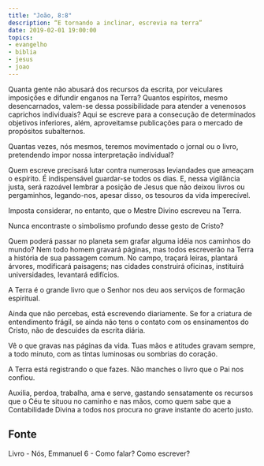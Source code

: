 ```yaml
---
title: "João, 8:8"
description: “E tornando a inclinar, escrevia na terra”
date: 2019-02-01 19:00:00
topics: 
- evangelho
- biblia
- jesus
- joao
---
```


Quanta gente não abusará dos recursos da escrita, por veiculares imposições e
difundir enganos na Terra? Quantos espíritos, mesmo desencarnados, valem-se
dessa possibilidade para atender a venenosos caprichos individuais? Aqui se
escreve para a consecução de determinados objetivos inferiores, além, aproveitamse publicações para o mercado de propósitos subalternos.

Quantas vezes, nós mesmos, teremos movimentado o jornal ou o livro,
pretendendo impor nossa interpretação individual?

Quem escreve precisará lutar contra numerosas leviandades que ameaçam o
espírito. É indispensável guardar-se todos os dias. E, nessa vigilância justa, será
razoável lembrar a posição de Jesus que não deixou livros ou pergaminhos,
legando-nos, apesar disso, os tesouros da vida imperecível.

Imposta considerar, no entanto, que o Mestre Divino escreveu na Terra.

Nunca encontraste o simbolismo profundo desse gesto de Cristo?

Quem poderá passar no planeta sem grafar alguma idéia nos caminhos do
mundo? Nem todo homem gravará páginas, mas todos escreverão na Terra a
história de sua passagem comum.
No campo, traçará leiras, plantará árvores, modificará paisagens; nas cidades
construirá oficinas, instituirá universidades, levantará edifícios.

A Terra é o grande livro que o Senhor nos deu aos serviços de formação
espiritual.

Ainda que não percebas, está escrevendo diariamente. Se for a criatura de
entendimento frágil, se ainda não tens o contato com os ensinamentos do Cristo,
não de descuides da escrita diária.

Vê o que gravas nas páginas da vida.
Tuas mãos e atitudes gravam sempre, a todo minuto, com as tintas luminosas ou
sombrias do coração.

A Terra está registrando o que fazes.
Não manches o livro que o Pai nos confiou.

Auxilia, perdoa, trabalha, ama e serve, gastando sensatamente os recursos que
o Céu te situou no caminho e nas mãos, como quem sabe que a Contabilidade
Divina a todos nos procura no grave instante do acerto justo.


## Fonte
Livro - Nós, Emmanuel
6 - Como falar? Como escrever?
